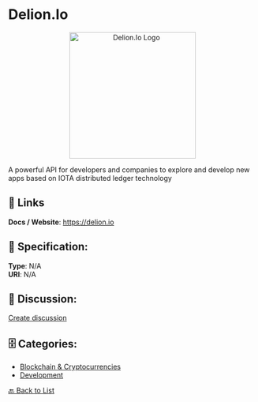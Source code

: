 # Delion.Io
<p align="center">
    <img width="256" src="https://raw.githubusercontent.com/apis-list/apis-list/main/apis/delion-io/logo_256x256.png" alt="Delion.Io Logo"/>
</p>

A powerful API for developers and companies to explore and develop new apps based on IOTA distributed ledger technology

##  🔗 Links
**Docs / Website**: https://delion.io

## 🧬 Specification:
**Type**: N/A  
**URI**: N/A

## 💬 Discussion:
[Create discussion](https://github.com/apis-list/apis-list/discussions/new)

## 🗄️ Categories:
- [Blockchain & Cryptocurrencies](https://github.com/apis-list/apis-list#blockchain--cryptocurrencies)
- [Development](https://github.com/apis-list/apis-list#development)




[🔙 Back to List](https://github.com/apis-list/apis-list)
